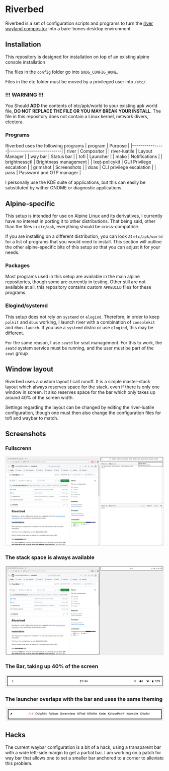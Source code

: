# Riverbed

Riverbed is a set of configuration scripts and programs to turn the [river wayland compositor](https://codeberg.org/river/) into a bare-bones desktop environment.

## Installation

This repository is designed for installation on top of an existing alpine console installation

The files in the `config` folder go into `$XDG_CONFIG_HOME`.

Files in the etc folder must be moved by a privileged user into `/etc/`.

### !!! WARNING !!!
You Should **ADD** the contents of etc/apk/world to your existing apk world file,
**DO NOT REPLACE THE FILE OR YOU MAY BREAK YOUR INSTALL**.
The file in this repository does not contain a Linux kernel, network divers, etcetera.

### Programs

Riverbed uses the following programs
| program | Purpose |
|----------------|--------------------------|
| river | Compositor |
| river-luatile | Layout Manager |
| way bar | Status bar |
| tofi | Launcher |
| mako | Notifications |
| brightnessctl | Brightness management |
| lxqt-policykit | GUI Privilege escalation |
| grimshot | Screenshots |
| doas | CLI privilege escalation |
| pass | Password and OTP manager |

I personally use the KDE suite of applications, but this can easily be substituted by wither GNOME or diagnostic applications.

## Alpine-specific

This setup is intended for use on Alpine Linux and its derivatives, I currently have no interest in porting it to other distributions. That being said, other than the files in `etc/apk`, everything should be cross-compatible.

If you are installing on a different distribution, you can look at `etc/apk/world` for a list of programs that you would need to install. This section will outline the other alpine-specific bits of this setup so that you can adjust it for your needs.

### Packages

Most programs used in this setup are available in the main alpine repositories, though some are currently in testing. Other still are not available at all, this repository contains custom `APKBUILD` files for these programs.

### Elogind/systemd

This setup does not rely on `systemd` or `elogind`. Therefore, in order to keep `polkit` and `dbus` working, I launch river with a combination of `consolekit` and `dbus-launch`. If you use a `systemd` distro or use `elogind`, this may be different.

For the same reason, I use `seatd` for seat management. For this to work, the `seatd` system service must be running, and the user must be part of the `seat` group

## Window layout

Riverbed uses a custom layout I call runoff. It is a simple master-stack layout which always reserves space for the stack, even if there is only one window in screen. It also reserves space for the bar which only takes up around 40% of the screen width.

Settings regarding the layout can be changed by editing the river-luatile configuration, though one must then also change the configuration files for tofi and waybar to match.

## Screenshots
### Fullscrenn
![full](screenshots/full.png)

### The stack space is always available
![runoff](screenshots/runoff.png)

### The Bar, taking up 40% of the screen
![bar](screenshots/bar.png)

### The launcher overlaps with the bar and uses the same theming
![launcher](screenshots/launcher.png)

## Hacks

The current waybar configuration is a bit of a hack, using a transparent bar with a wide left-side margin to get a partial bar.
I am working on a patch for way bar that allows one to set a smaller bar anchored to a corner to alleviate this problem.
